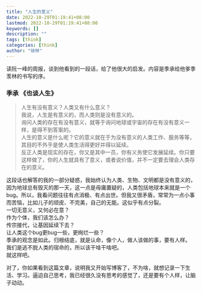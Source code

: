 ```yaml
---
title: "人生的意义"
date: 2022-10-29T01:19:41+08:00
lastmod: 2022-10-29T01:19:41+08:00
keywords: []
description: ""
tags: [think]
categories: [think]
author: "徐林"
---
```


读阮一峰的周报，谈到他看到的一段话，给了他很大的启发。内容是季承给他爹季羡林的书写的序。

### 季承 《也谈人生》

> 人生有没有意义？人类又有什么意义？  
> 我说，人生是有意义的，而人类则是没有意义的。  
> 询问人类的存在有没有意义，就等于询问地球或宇宙的存在有没有意义一样，是得不到答案的。  
> 人生的意义是什么呢？它的意义就在于为没有意义的人类工作、服务等等，其目的不外乎是使人类生活得更好并得以延续。  
> 反正人类是现实的存在，你又是其中一员，你有义务使它发展延续。你只要这样做了，你的人生就具有了意义，或者说价值，并不一定要去理会人类存在的意义。  

这段话也解答的我的一部分疑惑，我始终认为人类、生物、文明都是没有意义的，因为地球总有毁灭的那一天，这一点是毋庸置疑的，人类包括地球本来就是一个bug。所以，我看问题往往有点消极、有点出世。但我又很矛盾，常常为一点小事而苦恼，比如儿子的顽皮、不完美，自己的无能。这似乎有点分裂。  
一切无意义，又何必在意？  
作为个体，我们该怎么办？  
传宗接代，让基因延续下去？  
让人类这个bug更bug一些，更绚烂一些？  
季承的观念是如此。归根结底，就是认命，像个人，做人该做的事，要有人样。    
我们是逃不脱人类的宿命的，所以该干啥干啥吧。  
就这样吧。  

对了，你如果看到这篇文章，说明我又开始写博客了，不为啥，就想记录一下生活、学习。逼迫自己思考，我已经很久没有思考的感觉了，还是要有个人样，让脑子动动。  

